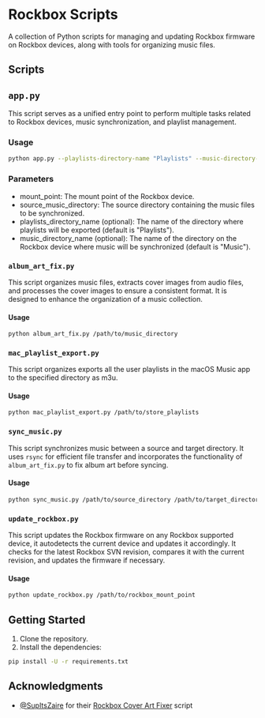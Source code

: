 # Rockbox Scripts

A collection of Python scripts for managing and updating Rockbox firmware on Rockbox devices, along with tools for organizing music files.

## Scripts

## `app.py`

This script serves as a unified entry point to perform multiple tasks related to Rockbox devices, music synchronization, and playlist management.

### Usage

```bash
python app.py --playlists-directory-name "Playlists" --music-directory-name "Music" /path/to/rockbox_mount /path/to/music
```

### Parameters

- mount_point: The mount point of the Rockbox device.
- source_music_directory: The source directory containing the music files to be synchronized.
- playlists_directory_name (optional): The name of the directory where playlists will be exported (default is "Playlists").
- music_directory_name (optional): The name of the directory on the Rockbox device where music will be synchronized (default is "Music").

### `album_art_fix.py`

This script organizes music files, extracts cover images from audio files, and processes the cover images to ensure a consistent format. It is designed to enhance the organization of a music collection.

#### Usage

```bash
python album_art_fix.py /path/to/music_directory
```

### `mac_playlist_export.py`

This script organizes exports all the user playlists in the macOS Music app to the specified directory as m3u.

#### Usage

```bash
python mac_playlist_export.py /path/to/store_playlists
```

### `sync_music.py`

This script synchronizes music between a source and target directory. It uses `rsync` for efficient file transfer and incorporates the functionality of `album_art_fix.py` to fix album art before syncing.

#### Usage

```bash
python sync_music.py /path/to/source_directory /path/to/target_directory
```

### `update_rockbox.py`

This script updates the Rockbox firmware on any Rockbox supported device, it autodetects the current device and updates it accordingly. It checks for the latest Rockbox SVN revision, compares it with the current revision, and updates the firmware if necessary.

#### Usage

```bash
python update_rockbox.py /path/to/rockbox_mount_point
```

## Getting Started

1. Clone the repository.
1. Install the dependencies:
```bash
pip install -U -r requirements.txt
```

## Acknowledgments

- [@SupItsZaire](https://github.com/SupItsZaire) for their [Rockbox Cover Art Fixer](https://github.com/SupItsZaire/rockbox-cover-art-fixer) script
